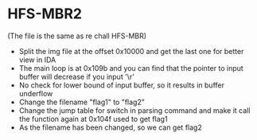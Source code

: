 # HFS-MBR2

(The file is the same as re chall HFS-MBR)

* Split the img file at the offset 0x10000 and get the last one for better view in IDA
* The main loop is at 0x109b and you can find that the pointer to input buffer will decrease if you input '\r'
* No check for lower bound of input buffer, so it results in buffer underflow
* Change the filename "flag1" to "flag2"
* Change the jump table for switch in parsing command and make it call the function again at 0x104f used to get flag1
* As the filename has been changed, so we can get flag2
